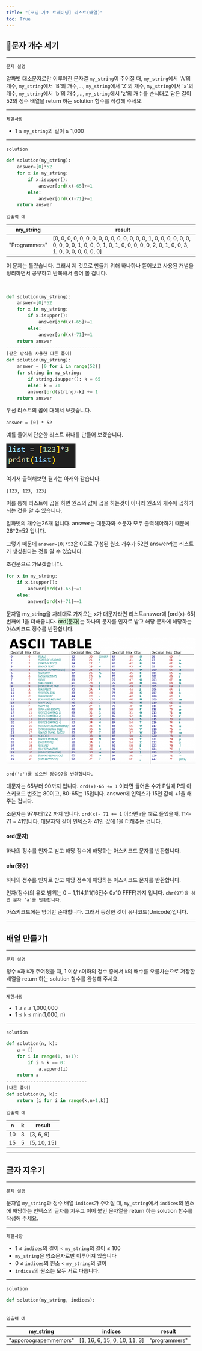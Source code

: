 ```yaml
---
title: "[코딩 기초 트레이닝] 리스트(배열)"
toc: True
---
```


## 🔪문자 개수 세기

---

`문제 설명`

알파벳 대소문자로만 이루어진 문자열 `my_string`이 주어질 때, `my_string`에서 'A'의 개수, `my_string`에서 'B'의 개수,..., `my_string`에서 'Z'의 개수, `my_string`에서 'a'의 개수, `my_string`에서 'b'의 개수,..., `my_string`에서 'z'의 개수를 순서대로 담은 길이 52의 정수 배열을 return 하는 solution 함수를 작성해 주세요.

------

`제한사항`

- 1 ≤ `my_string`의 길이 ≤ 1,000

------

`solution`

```python
def solution(my_string):
    answer=[0]*52
    for x in my_string:
        if x.isupper():
            answer[ord(x)-65]+=1
        else:
            answer[ord(x)-71]+=1
    return answer
```



`입출력 예`

| my_string     | result                                                       |
| ------------- | ------------------------------------------------------------ |
| "Programmers" | [0, 0, 0, 0, 0, 0, 0, 0, 0, 0, 0, 0, 0, 0, 0, 1, 0, 0, 0, 0, 0, 0, 0, 0, 0, 0, 1, 0, 0, 0, 1, 0, 1, 0, 0, 0, 0, 0, 2, 0, 1, 0, 0, 3, 1, 0, 0, 0, 0, 0, 0, 0] |



이 문제는 틀렸습니다. 그래서 제 것으로 만들기 위해 하나하나 뜯어보고 사용된 개념을 정리하면서 공부하고 반복해서 풀어 볼 겁니다.

<br>

```python
def solution(my_string):
    answer=[0]*52
    for x in my_string:
        if x.isupper():
            answer[ord(x)-65]+=1
        else:
            answer[ord(x)-71]+=1
    return answer
------------------------------------
[같은 방식을 사용한 다른 풀이]
def solution(my_string):
    answer = [0 for i in range(52)]
    for string in my_string:
        if string.isupper(): k = 65
        else: k = 71
        answer[ord(string)-k] += 1
    return answer
```

우선 리스트의 곱에 대해서 보겠습니다.

`answer = [0] * 52`

예를 들어서 단순한 리스트 하나를 만들어 보겠습니다.

![image-20231011114741849](/../../images/Untitled/image-20231011114741849.png)

여기서 출력해보면 결과는 아래와 같습니다.

`[123, 123, 123]`

이를 통해 리스트에 곱을 하면 원소의 값에 곱을 하는것이 아니라 원소의 개수에 곱하기 되는 것을 알 수 있습니다.

알파벳의 개수는26개 입니다. answer는 대문자와 소문자 모두 출력해야하기 때문에 26*2=52 입니다.

그렇기 때문에 `answer=[0]*52`은 0으로 구성된 원소 개수가 52인 answer라는 리스트가 생성된다는 것을 알 수 있습니다.

조건문으로 가보겠습니다.

```python
for x in my_string:
    if x.isupper():
        answer[ord(x)-65]+=1
    else:
        answer[ord(x)-71]+=1
```

문자열 my_string을 차례대로 가져오는 x가  대문자라면 리스트answer에 [ord(x)-65]번째에 1을 더해줍니다. <span style="background-color:#cceecc">ord(문자)</span>는 하나의 문자를 인자로 받고 해당 문자에 해당하는 아스키코드 정수를 반환합니다.

![유니코드](/../../images/Untitled/유니코드.png)

`ord('a')를 넣으면 정수97을 반환합니다. `

대문자는 65부터 90까지 입니다.
`ord(x)-65 += 1`
이라면 들어온 수가 P일때 P의 아스키코드 번호는 80이고, 80-65는 15입니다. answer에 인덱스가 15인 값에 +1을 해주는 겁니다.

소문자는 97부터122 까지 입니다. 
`ord(x)- 71 += 1`
이라면 r을 예로 들었을때, 114-71 = 41입니다. 대문자와 같이 인덱스가 41인 값에 1을 더해주는 겁니다.

#### ord(문자)

하나의 정수를 인자로 받고 해당 정수에 해당하는 아스키코드 문자를 반환합니다.

#### chr(정수)

하나의 정수를 인자로 받고 해당 정수에 해당하는 아스키코드 문자를 반환합니다.

인자(정수)의 유효 범위는 0 ~ 1,114,111(16진수 0x10 FFFF)까지 입니다.
`chr(97)을 하면 문자 'a'를 반환합니다.`

아스키코드에는 영어만 존재합니다. 그래서 등장한 것이 유니코드(Unicode)입니다.

---

## 배열 만들기1

---

`문제 설명`

정수 `n`과 `k`가 주어졌을 때, 1 이상 `n`이하의 정수 중에서 `k`의 배수를 오름차순으로 저장한 배열을 return 하는 solution 함수를 완성해 주세요.

------

`제한사항`

- 1 ≤ `n` ≤ 1,000,000
- 1 ≤ `k` ≤ min(1,000, n)

------

`solution`

```python
def solution(n, k):
    a = []
    for i in range(1, n+1):
        if i % k == 0:
            a.append(i)
    return a
------------------------------
[다른 풀이]
def solution(n, k):
    return [i for i in range(k,n+1,k)]

```



`입출력 예`

| n    | k    | result      |
| ---- | ---- | ----------- |
| 10   | 3    | [3, 6, 9]   |
| 15   | 5    | [5, 10, 15] |

---

## 글자 지우기

---

`문제 설명`

문자열 `my_string`과 정수 배열 `indices`가 주어질 때, `my_string`에서 `indices`의 원소에 해당하는 인덱스의 글자를 지우고 이어 붙인 문자열을 return 하는 solution 함수를 작성해 주세요.

------

`제한사항`

- 1 ≤ `indices`의 길이 < `my_string`의 길이 ≤ 100
- `my_string`은 영소문자로만 이루어져 있습니다
- 0 ≤ `indices`의 원소 < `my_string`의 길이
- `indices`의 원소는 모두 서로 다릅니다.

------

`solution`

```python
def solution(my_string, indices):
    
```



`입출력 예`

| my_string             | indices                      | result        |
| --------------------- | ---------------------------- | ------------- |
| "apporoograpemmemprs" | [1, 16, 6, 15, 0, 10, 11, 3] | "programmers" |